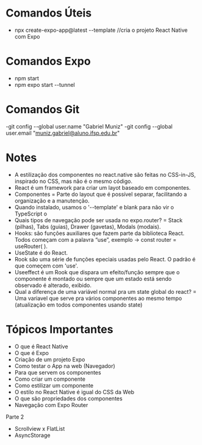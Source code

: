 # Comandos Úteis

- npx create-expo-app@latest --template //cria o projeto React Native com Expo

# Comandos Expo

- npm start 
- npm expo start --tunnel

# Comandos Git 
-git config --global user.name "Gabriel Muniz"
-git config --global user.email "muniz.gabriel@aluno.ifsp.edu.br"

# Notes
- A estilização dos componentes no react.native são feitas no CSS-in-JS, inspirado no CSS, mas não é o mesmo código.
- React é um framework para criar um layot baseado em componentes.
- Componentes = Parte do layout que é possível separar, facilitando a organização e a manutenção.
- Quando instalado, usamos o '--template' e blank para não vir o TypeScript o
- Quais tipos de navegação pode ser usada no expo.router? = Stack (pilhas), Tabs (guias), Drawer (gavetas), Modals (modais).
- Hooks: são funções auxiliares que fazem parte da biblioteca React. Todos começam com a palavra “use”, exemplo -> const router = useRouter( ).
- UseState é do React.
- Rook são uma série de funções epeciais usadas pelo React. O padrão é que começem com 'use'.
- Useeffect é um Rook que dispara um efeito/função sempre que o componente é montado ou sempre que um estado está sendo observado é alterado, exibido.
- Qual a diferença de uma variável normal pra um state global do react? = Uma variavel que serve pra vários componentes ao mesmo tempo (atualização em todos componentes usando state)


# Tópicos Importantes
- O que é React Native
- O que é Expo
- Criação de um projeto Expo
- Como testar o App na web (Navegador)
- Para que servem os componentes
- Como criar um componente
- Como estilizar um componente
- O estilo no React Native é igual do CSS da Web
- O que são propriedades dos componentes
- Navegação com Expo Router

Parte 2

- Scrollview x FlatList
- AsyncStorage